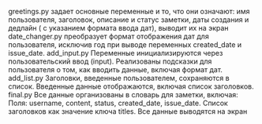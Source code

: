 greetings.py 
задает основные переменные и то, что они означают: имя пользователя, заголовок, описание и статус заметки,
даты создания и дедлайн ( с указанием формата ввода дат), выводит их на экран
date_changer.py 
преобразует формат отображения дат для пользователя, исключив год при выводе переменных created_date и issue_date.
add_input.py 
Переменные инициализируются через пользовательский ввод (input).
Реализованы подсказки для пользователя о том, как вводить данные, включая формат дат.
add_list.py
Заголовки, введенные пользователем, сохраняются в список.
Введенные данные отображаются, включая список заголовков.
final.py
Все данные организованы в словарь для заметки, включая:
Поля: username, content, status, created_date, issue_date.
Список заголовков как значение ключа titles.
Все данные выводятся на экран
